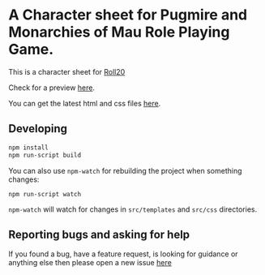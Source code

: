 # A Character sheet for Pugmire and Monarchies of Mau Role Playing Game.

This is a character sheet for [Roll20](https://roll20.net/)

Check for a preview [here](preview.png).

You can get the latest html and css files [here](https://github.com/IuryAlves/realms-of-pugmire-character-sheet/tree/master/dist).


## Developing

```sh
npm install
npm run-script build
```

You can also use `npm-watch` for rebuilding the project when something changes:

```
npm run-script watch
```

`npm-watch` will watch for changes in `src/templates` and `src/css` directories.


## Reporting bugs and asking for help

If you found a bug, have a feature request, is looking for guidance or anything else then please open a new issue [here](https://github.com/IuryAlves/realms-of-pugmire-character-sheet/issues/new)
